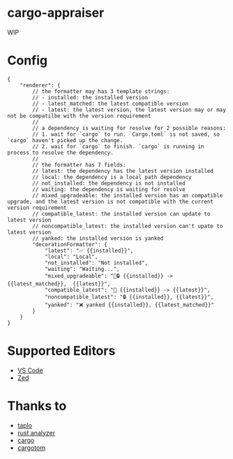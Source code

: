 # cargo-appraiser

WIP

# Config

```jsonc
{
    "renderer": {
        // the formatter may has 3 template strings:
        // - installed: the installed version
        // - latest_matched: the latest compatible version
        // - latest: the latest version, the latest version may or may not be compatilbe with the version requirement
        //
        // a dependency is waiting for resolve for 2 possible reasons:
        // 1. wait for `cargo` to run. `Cargo.toml` is not saved, so `cargo` haven't picked up the change.
        // 2. wait for `cargo` to finish. `cargo` is running in process to resolve the dependency.
        //
        // the formatter has 7 fields:
        // latest: the dependency has the latest version installed
        // local: the dependency is a local path dependency
        // not_installed: the dependency is not installed
        // waiting: the dependency is waiting for resolve
        // mixed_upgradeable: the installed version has an compatible upgrade, and the latest version is not compatible with the current version requirement
        // compatible_latest: the installed version can update to latest version
        // noncompatible_latest: the installed version can't upate to latest version
        // yanked: the installed version is yanked
        "decorationFormatter": {
            "latest": "✅ {{installed}}",
            "local": "Local",
            "not_installed": "Not installed",
            "waiting": "Waiting...",
            "mixed_upgradeable": "🚀🔒 {{installed}} -> {{latest_matched}},  {{latest}}",
            "compatible_latest": "🚀 {{installed}} -> {{latest}}",
            "noncompatible_latest": "🔒 {{installed}}, {{latest}}",
            "yanked": "❌ yanked {{installed}}, {{latest_matched}}"
        }
    }
}
```

# Supported Editors

- [VS Code](https://marketplace.visualstudio.com/items?itemName=washan.cargo-appraiser)
- [Zed](https://github.com/washanhanzi/zed-cargo-appraiser)

# Thanks to

- [taplo](https://github.com/tamasfe/taplo)
- [rust analyzer](https://github.com/rust-lang/rust-analyzer)
- [cargo](https://github.com/rust-lang/cargo)
- [cargotom](https://github.com/frederik-uni/cargotom)

